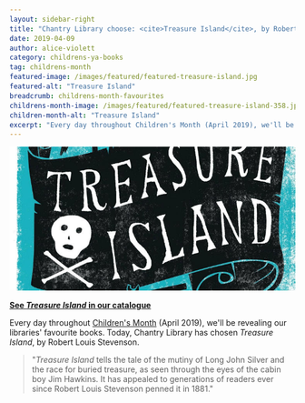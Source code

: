 ```yaml
---
layout: sidebar-right
title: "Chantry Library choose: <cite>Treasure Island</cite>, by Robert Louis Stevenson"
date: 2019-04-09
author: alice-violett
category: childrens-ya-books
tag: childrens-month
featured-image: /images/featured/featured-treasure-island.jpg
featured-alt: "Treasure Island"
breadcrumb: childrens-month-favourites
childrens-month-image: /images/featured/featured-treasure-island-358.jpg
children-month-alt: "Treasure Island"
excerpt: "Every day throughout Children's Month (April 2019), we'll be revealing our libraries' favourite books. Today, Chantry Library has chosen <cite>Treasure Island</cite>, by Robert Louis Stevenson."
---
```


![Treasure Island](/images/featured/featured-treasure-island.jpg)

**[See <cite>Treasure Island</cite> in our catalogue](https://suffolk.spydus.co.uk/cgi-bin/spydus.exe/ENQ/OPAC/BIBENQ?BRN=1847759)**

Every day throughout [Children's Month](/childrens-month/) (April 2019), we'll be revealing our libraries' favourite books. Today, Chantry Library has chosen <cite>Treasure Island</cite>, by Robert Louis Stevenson.

> "<cite>Treasure Island</cite> tells the tale of the mutiny of Long John Silver and the race for buried treasure, as seen through the eyes of the cabin boy Jim Hawkins. It has appealed to generations of readers ever since Robert Louis Stevenson penned it in 1881."
